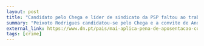 ```yaml
---
layout: post
title: "Candidato pelo Chega e líder de sindicato da PSP faltou ao trabalho 83 dias"
summary: "Peixoto Rodrigues candidatou-se pelo Chega e a convite de André Ventura às eleições europeias. Alguns meses depois foi aposentado por ter faltado 83 dias ao trabalho. Peixoto Rodrigues também liderou o sindicato da PSP que contava com 16 dos 17 agentes acusados de racismo e tortura"
external_link: https://www.dn.pt/pais/mai-aplica-pena-de-aposentacao-compulsiva-a-presidente-de-sindicato-da-psp-11147981.html
tags: [crime]
---
```

